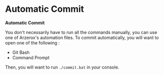 # Automatic Commit

**Automatic Commit**

You don't necessarily have to run all the commands manually, you can use one of Arzerox's automation files. To commit automatically, you will want to open one of the following :

* Git Bash
* Command Prompt

Then, you will want to run `./commit.bat` in your console.
